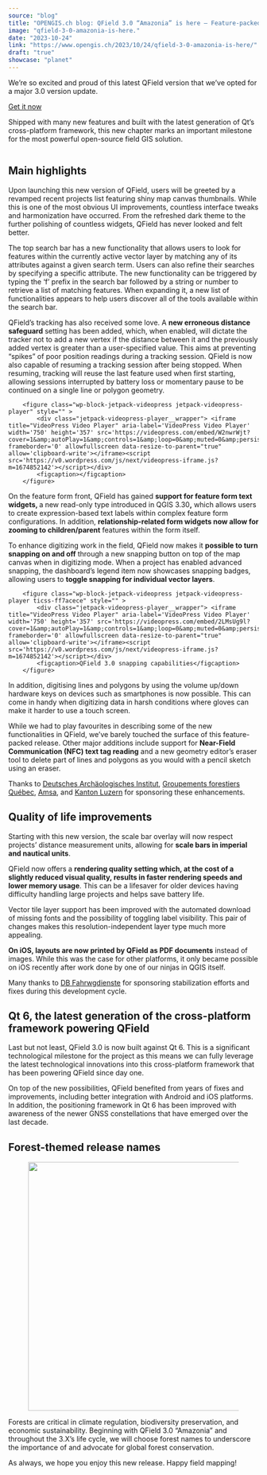 ```yaml
---
source: "blog"
title: "OPENGIS.ch blog: QField 3.0 “Amazonia” is here – Feature-packed and super slick."
image: "qfield-3-0-amazonia-is-here."
date: "2023-10-24"
link: "https://www.opengis.ch/2023/10/24/qfield-3-0-amazonia-is-here/"
draft: "true"
showcase: "planet"
---
```


<p>We’re so excited and proud of this latest QField version that we’ve opted for a major 3.0 version update. </p>



<div class="wp-block-buttons is-content-justification-center is-layout-flex wp-container-1 wp-block-buttons-is-layout-flex">
<div class="wp-block-button"><a class="wp-block-button__link wp-element-button" href="https://qfield.app">Get it now</a></div>
</div>



<p>Shipped with many new features and built with the latest generation of Qt’s cross-platform framework, this new chapter marks an important milestone for the most powerful open-source field GIS solution.</p>



<figure class="wp-block-image"><img decoding="async" src="https://lh5.googleusercontent.com/tN3P-TFu7O2_hcEwShJYmQeneSN9oddAMQ64xkdoSr5Yn9MVZ-v9iBCkRo-3Sb7Ya1AGZSKID-_mG1PbR3sFma6ST66Zi0bqmm9-xqMnIZx_C5vNWz-3wp7TwoQADLWhtpT0KF5ghZz33hP23xKcap4" alt=""/></figure>



<h2 class="wp-block-heading">Main highlights</h2>



<p>Upon launching this new version of QField, users will be greeted by a revamped recent projects list featuring shiny map canvas thumbnails. While this is one of the most obvious UI improvements, countless interface tweaks and harmonization have occurred. From the refreshed dark theme to the further polishing of countless widgets, QField has never looked and felt better.</p>



<p>The top search bar has a new functionality that allows users to look for features within the currently active vector layer by matching any of its attributes against a given search term. Users can also refine their searches by specifying a specific attribute. The new functionality can be triggered by typing the ‘f’ prefix in the search bar followed by a string or number to retrieve a list of matching features. When expanding it, a new list of functionalities appears to help users discover all of the tools available within the search bar.</p>



<p>QField’s tracking has also received some love. A <strong>new erroneous distance safeguard</strong> setting has been added, which, when enabled, will dictate the tracker not to add a new vertex if the distance between it and the previously added vertex is greater than a user-specified value. This aims at preventing “spikes” of poor position readings during a tracking session. QField is now also capable of resuming a tracking session after being stopped. When resuming, tracking will reuse the last feature used when first starting, allowing sessions interrupted by battery loss or momentary pause to be continued on a single line or polygon geometry.&nbsp;&nbsp;</p>



		<figure class="wp-block-jetpack-videopress jetpack-videopress-player" style="" >
			<div class="jetpack-videopress-player__wrapper"> <iframe title="VideoPress Video Player" aria-label='VideoPress Video Player' width='750' height='357' src='https://videopress.com/embed/W2nwrWjt?cover=1&amp;autoPlay=1&amp;controls=1&amp;loop=0&amp;muted=0&amp;persistVolume=1&amp;playsinline=0&amp;preloadContent=metadata&amp;useAverageColor=1&amp;hd=1' frameborder='0' allowfullscreen data-resize-to-parent="true" allow='clipboard-write'></iframe><script src='https://v0.wordpress.com/js/next/videopress-iframe.js?m=1674852142'></script></div>
			<figcaption></figcaption>
		</figure>
		


<p>On the feature form front, QField has gained <strong>support for feature form text widgets, </strong>a new read-only type introduced in QGIS 3.30<strong>,</strong> which allows users to create expression-based text labels within complex feature form configurations. In addition, <strong>relationship-related form widgets now allow for zooming to children/parent</strong> features within the form itself.</p>



<p>To enhance digitizing work in the field, QField now makes it <strong>possible to turn snapping on and off</strong> through a new snapping button on top of the map canvas when in digitizing mode. When a project has enabled advanced snapping, the dashboard’s legend item now showcases snapping badges, allowing users to <strong>toggle snapping for individual vector layers</strong>.&nbsp;</p>



		<figure class="wp-block-jetpack-videopress jetpack-videopress-player ticss-ff7acece" style="" >
			<div class="jetpack-videopress-player__wrapper"> <iframe title="VideoPress Video Player" aria-label='VideoPress Video Player' width='750' height='357' src='https://videopress.com/embed/2LMsUg9l?cover=1&amp;autoPlay=1&amp;controls=1&amp;loop=0&amp;muted=0&amp;persistVolume=1&amp;playsinline=0&amp;preloadContent=metadata&amp;useAverageColor=1&amp;hd=1' frameborder='0' allowfullscreen data-resize-to-parent="true" allow='clipboard-write'></iframe><script src='https://v0.wordpress.com/js/next/videopress-iframe.js?m=1674852142'></script></div>
			<figcaption>QField 3.0 snapping capabilities</figcaption>
		</figure>
		


<p>In addition, digitising lines and polygons by using the volume up/down hardware keys on devices such as smartphones is now possible. This can come in handy when digitizing data in harsh conditions where gloves can make it harder to use a touch screen.&nbsp;</p>



<p>While we had to play favourites in describing some of the new functionalities in QField, we’ve barely touched the surface of this feature-packed release. Other major additions include support for <strong>Near-Field Communication (NFC) text tag reading</strong> and a new geometry editor’s eraser tool to delete part of lines and polygons as you would with a pencil sketch using an eraser.</p>



<p>Thanks to <a href="https://www.dainst.org/dai/meldungen">Deutsches Archäologisches Institut</a>, <a href="https://groupementsforestiers.quebec/">Groupements forestiers Québec</a>, <a href="https://www.amsa.it/cittadini">Amsa</a>, and <a href="https://www.luzern.ch/">Kanton Luzern</a> for sponsoring these enhancements.&nbsp;</p>



<h2 class="wp-block-heading">Quality of life improvements</h2>



<p>Starting with this new version, the scale bar overlay will now respect projects’ distance measurement units, allowing for <strong>scale bars in imperial and nautical units</strong>.</p>



<p>QField now offers a <strong>rendering quality setting which, at the cost of a slightly reduced visual quality, results in faster rendering speeds and lower memory usage</strong>. This can be a lifesaver for older devices having difficulty handling large projects and helps save battery life.</p>



<p>Vector tile layer support has been improved with the automated download of missing fonts and the possibility of toggling label visibility. This pair of changes makes this resolution-independent layer type much more appealing.</p>



<p><strong>On iOS, layouts are now printed by QField as PDF documents</strong> instead of images. While this was the case for other platforms, it only became possible on iOS recently after work done by one of our ninjas in QGIS itself.</p>



<p>Many thanks to <a href="https://fahrweg.dbnetze.com/fahrweg-de">DB Fahrwgdienste</a> for sponsoring stabilization efforts and fixes during this development cycle.</p>



<h2 class="wp-block-heading">Qt 6, the latest generation of the cross-platform framework powering QField</h2>



<p>Last but not least, QField 3.0 is now built against Qt 6. This is a significant technological milestone for the project as this means we can fully leverage the latest technological innovations into this cross-platform framework that has been powering QField since day one.</p>



<p>On top of the new possibilities, QField benefited from years of fixes and improvements, including better integration with Android and iOS platforms. In addition, the positioning framework in Qt 6 has been improved with awareness of the newer GNSS constellations that have emerged over the last decade.</p>



<h2 class="wp-block-heading">Forest-themed release names</h2>



<figure class="wp-block-image size-large"><img data-attachment-id="13962" data-permalink="https://www.opengis.ch/2023/10/24/qfield-3-0-amazonia-is-here/qfield3/" data-orig-file="https://i0.wp.com/www.opengis.ch/wp-content/uploads/2023/10/qfield3.jpg?fit=1676%2C1116&amp;ssl=1" data-orig-size="1676,1116" data-comments-opened="1" data-image-meta="{&quot;aperture&quot;:&quot;0&quot;,&quot;credit&quot;:&quot;&quot;,&quot;camera&quot;:&quot;&quot;,&quot;caption&quot;:&quot;&quot;,&quot;created_timestamp&quot;:&quot;0&quot;,&quot;copyright&quot;:&quot;&quot;,&quot;focal_length&quot;:&quot;0&quot;,&quot;iso&quot;:&quot;0&quot;,&quot;shutter_speed&quot;:&quot;0&quot;,&quot;title&quot;:&quot;&quot;,&quot;orientation&quot;:&quot;0&quot;}" data-image-title="qfield3" data-image-description="" data-image-caption="" data-medium-file="https://i0.wp.com/www.opengis.ch/wp-content/uploads/2023/10/qfield3.jpg?fit=300%2C200&amp;ssl=1" data-large-file="https://i0.wp.com/www.opengis.ch/wp-content/uploads/2023/10/qfield3.jpg?fit=750%2C500&amp;ssl=1" decoding="async" fetchpriority="high" width="750" height="500" src="https://i0.wp.com/www.opengis.ch/wp-content/uploads/2023/10/qfield3.jpg?resize=750%2C500&#038;ssl=1" alt="" class="wp-image-13962" srcset="https://i0.wp.com/www.opengis.ch/wp-content/uploads/2023/10/qfield3.jpg?resize=1024%2C682&amp;ssl=1 1024w, https://i0.wp.com/www.opengis.ch/wp-content/uploads/2023/10/qfield3.jpg?resize=300%2C200&amp;ssl=1 300w, https://i0.wp.com/www.opengis.ch/wp-content/uploads/2023/10/qfield3.jpg?resize=768%2C511&amp;ssl=1 768w, https://i0.wp.com/www.opengis.ch/wp-content/uploads/2023/10/qfield3.jpg?resize=1536%2C1023&amp;ssl=1 1536w, https://i0.wp.com/www.opengis.ch/wp-content/uploads/2023/10/qfield3.jpg?resize=360%2C240&amp;ssl=1 360w, https://i0.wp.com/www.opengis.ch/wp-content/uploads/2023/10/qfield3.jpg?w=1676&amp;ssl=1 1676w" sizes="(max-width: 750px) 100vw, 750px" data-recalc-dims="1" /></figure>



<p>Forests are critical in climate regulation, biodiversity preservation, and economic sustainability. Beginning with QField 3.0 “Amazonia” and throughout the 3.X’s life cycle, we will choose forest names to underscore the importance of and advocate for global forest conservation.&nbsp;</p>



<p>As always, we hope you enjoy this new release. Happy field mapping!</p>
